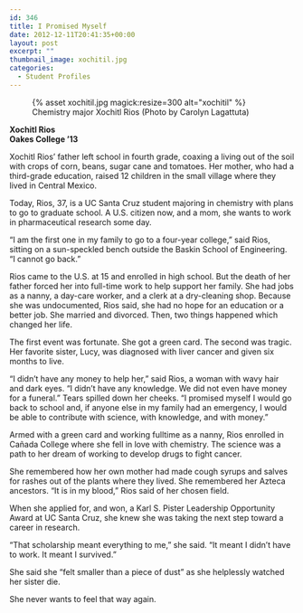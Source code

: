 ```yaml
---
id: 346
title: I Promised Myself
date: 2012-12-11T20:41:35+00:00
layout: post
excerpt: ""
thumbnail_image: xochitil.jpg
categories:
  - Student Profiles
---
```

<figure class="inline-image right">
{% asset xochitil.jpg magick:resize=300 alt="xochitil" %}<figcaption>Chemistry major Xochitl Rios  
(Photo by Carolyn Lagattuta)</figcaption></figure>

**Xochitl Rios**  
 **Oakes College ’13**

Xochitl Rios’ father left school in fourth grade, coaxing a living out of the soil with crops of corn, beans, sugar cane and tomatoes. Her mother, who had a third-grade education, raised 12 children in the small village where they lived in Central Mexico.

Today, Rios, 37, is a UC Santa Cruz student majoring in chemistry with plans to go to graduate school. A U.S. citizen now, and a mom, she wants to work in pharmaceutical research some day.

“I am the first one in my family to go to a four-year college,” said Rios, sitting on a sun-speckled bench outside the Baskin School of Engineering. “I cannot go back.”

Rios came to the U.S. at 15 and enrolled in high school. But the death of her father forced her into full-time work to help support her family. She had jobs as a nanny, a day-care worker, and a clerk at a dry-cleaning shop. Because she was undocumented, Rios said, she had no hope for an education or a better job. She married and divorced. Then, two things happened which changed her life.

The first event was fortunate. She got a green card. The second was tragic. Her favorite sister, Lucy, was diagnosed with liver cancer and given six months to live.

“I didn’t have any money to help her,” said Rios, a woman with wavy hair and dark eyes. “I didn’t have any knowledge. We did not even have money for a funeral.” Tears spilled down her cheeks. “I promised myself I would go back to school and, if anyone else in my family had an emergency, I would be able to contribute with science, with knowledge, and with money.”

Armed with a green card and working fulltime as a nanny, Rios enrolled in Cañada College where she fell in love with chemistry. The science was a path to her dream of working to develop drugs to fight cancer.

She remembered how her own mother had made cough syrups and salves for rashes out of the plants where they lived. She remembered her Azteca ancestors. “It is in my blood,” Rios said of her chosen field.

When she applied for, and won, a Karl S. Pister Leadership Opportunity Award at UC Santa Cruz, she knew she was taking the next step toward a career in research.

“That scholarship meant everything to me,” she said. “It meant I didn’t have to work. It meant I survived.”

She said she “felt smaller than a piece of dust” as she helplessly watched her sister die.

She never wants to feel that way again.
